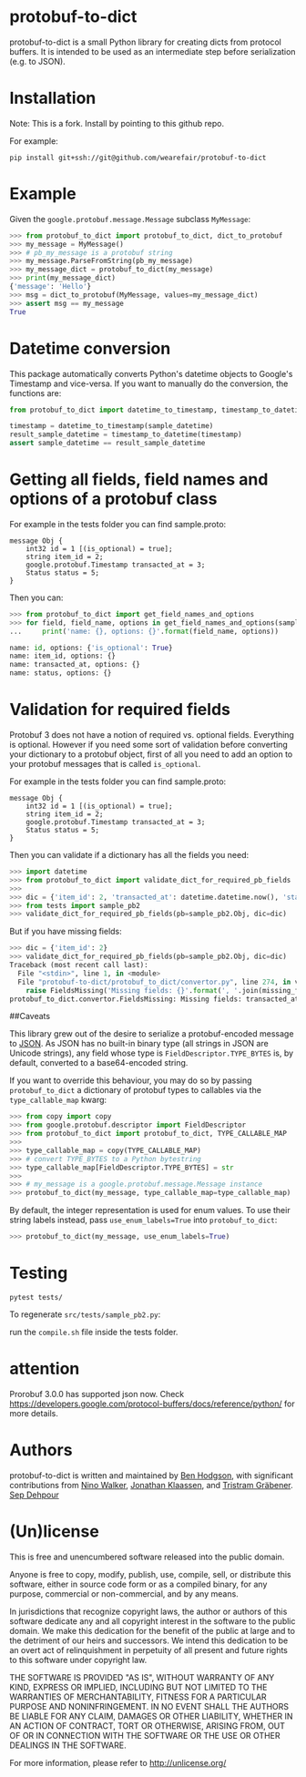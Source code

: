 # protobuf-to-dict

protobuf-to-dict is a small Python library for creating dicts from protocol
buffers. It is intended to be used as an intermediate step before
serialization (e.g. to JSON).

# Installation

Note: This is a fork. Install by pointing to this github repo.

For example:

`pip install git+ssh://git@github.com/wearefair/protobuf-to-dict`

# Example

Given the `google.protobuf.message.Message` subclass `MyMessage`:

```python
>>> from protobuf_to_dict import protobuf_to_dict, dict_to_protobuf
>>> my_message = MyMessage()
>>> # pb_my_message is a protobuf string
>>> my_message.ParseFromString(pb_my_message)
>>> my_message_dict = protobuf_to_dict(my_message)
>>> print(my_message_dict)
{'message': 'Hello'}
>>> msg = dict_to_protobuf(MyMessage, values=my_message_dict)
>>> assert msg == my_message
True
```

# Datetime conversion

This package automatically converts Python's datetime objects to Google's Timestamp and vice-versa.
If you want to manually do the conversion, the functions are:

```py
from protobuf_to_dict import datetime_to_timestamp, timestamp_to_datetime

timestamp = datetime_to_timestamp(sample_datetime)
result_sample_datetime = timestamp_to_datetime(timestamp)
assert sample_datetime == result_sample_datetime
```

# Getting all fields, field names and options of a protobuf class

For example in the tests folder you can find sample.proto:

```
message Obj {
    int32 id = 1 [(is_optional) = true];
    string item_id = 2;
    google.protobuf.Timestamp transacted_at = 3;
    Status status = 5;
}
```

Then you can:

```py
>>> from protobuf_to_dict import get_field_names_and_options
>>> for field, field_name, options in get_field_names_and_options(sample_pb2.Obj):
...     print('name: {}, options: {}'.format(field_name, options))

name: id, options: {'is_optional': True}
name: item_id, options: {}
name: transacted_at, options: {}
name: status, options: {}
```

# Validation for required fields

Protobuf 3 does not have a notion of required vs. optional fields. Everything is optional. However if you need some sort of validation before converting your dictionary to a protobuf object, first of all you need to add an option to your protobuf messages that is called `is_optional`.

For example in the tests folder you can find sample.proto:

```
message Obj {
    int32 id = 1 [(is_optional) = true];
    string item_id = 2;
    google.protobuf.Timestamp transacted_at = 3;
    Status status = 5;
}
```

Then you can validate if a dictionary has all the fields you need:

```py
>>> import datetime
>>> from protobuf_to_dict import validate_dict_for_required_pb_fields
>>>
>>> dic = {'item_id': 2, 'transacted_at': datetime.datetime.now(), 'status':0}
>>> from tests import sample_pb2
>>> validate_dict_for_required_pb_fields(pb=sample_pb2.Obj, dic=dic)
```

But if you have missing fields:

```py
>>> dic = {'item_id': 2}
>>> validate_dict_for_required_pb_fields(pb=sample_pb2.Obj, dic=dic)
Traceback (most recent call last):
  File "<stdin>", line 1, in <module>
  File "protobuf-to-dict/protobuf_to_dict/convertor.py", line 274, in validate_dict_for_required_pb_fields
    raise FieldsMissing('Missing fields: {}'.format(', '.join(missing_fields)))
protobuf_to_dict.convertor.FieldsMissing: Missing fields: transacted_at, status
````

##Caveats

This library grew out of the desire to serialize a protobuf-encoded message to
[JSON](http://json.org/). As JSON has no built-in binary type (all strings in
JSON are Unicode strings), any field whose type is
`FieldDescriptor.TYPE_BYTES` is, by default, converted to a base64-encoded
string.

If you want to override this behaviour, you may do so by passing
`protobuf_to_dict` a dictionary of protobuf types to callables via the
`type_callable_map` kwarg:

```python
>>> from copy import copy
>>> from google.protobuf.descriptor import FieldDescriptor
>>> from protobuf_to_dict import protobuf_to_dict, TYPE_CALLABLE_MAP
>>>
>>> type_callable_map = copy(TYPE_CALLABLE_MAP)
>>> # convert TYPE_BYTES to a Python bytestring
>>> type_callable_map[FieldDescriptor.TYPE_BYTES] = str
>>>
>>> # my_message is a google.protobuf.message.Message instance
>>> protobuf_to_dict(my_message, type_callable_map=type_callable_map)
```

By default, the integer representation is used for enum values. To use their
string labels instead, pass `use_enum_labels=True` into `protobuf_to_dict`:

```python
>>> protobuf_to_dict(my_message, use_enum_labels=True)
```

# Testing

`pytest tests/`

To regenerate `src/tests/sample_pb2.py`:

run the `compile.sh` file inside the tests folder.

# attention
Prorobuf 3.0.0 has supported json now.
Check https://developers.google.com/protocol-buffers/docs/reference/python/ for more details.


# Authors

protobuf-to-dict is written and maintained by
[Ben Hodgson](http://benhodgson.com/), with significant contributions from
[Nino Walker](https://github.com/ninowalker),
[Jonathan Klaassen](https://github.com/jaklaassen), and
[Tristram Gräbener](http://blog.tristramg.eu/).
[Sep Dehpour](http://zepworks.com)

# (Un)license

This is free and unencumbered software released into the public domain.

Anyone is free to copy, modify, publish, use, compile, sell, or distribute
this software, either in source code form or as a compiled binary, for any
purpose, commercial or non-commercial, and by any means.

In jurisdictions that recognize copyright laws, the author or authors of this
software dedicate any and all copyright interest in the software to the public
domain. We make this dedication for the benefit of the public at large and to
the detriment of our heirs and successors. We intend this dedication to be an
overt act of relinquishment in perpetuity of all present and future rights to
this software under copyright law.

THE SOFTWARE IS PROVIDED "AS IS", WITHOUT WARRANTY OF ANY KIND, EXPRESS OR
IMPLIED, INCLUDING BUT NOT LIMITED TO THE WARRANTIES OF MERCHANTABILITY,
FITNESS FOR A PARTICULAR PURPOSE AND NONINFRINGEMENT. IN NO EVENT SHALL THE
AUTHORS BE LIABLE FOR ANY CLAIM, DAMAGES OR OTHER LIABILITY, WHETHER IN AN
ACTION OF CONTRACT, TORT OR OTHERWISE, ARISING FROM, OUT OF OR IN CONNECTION
WITH THE SOFTWARE OR THE USE OR OTHER DEALINGS IN THE SOFTWARE.

For more information, please refer to <http://unlicense.org/>
